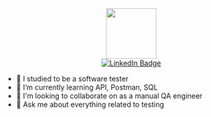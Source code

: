 <div id="header" align="center">
  <img src="https://media.giphy.com/media/du3J3cXyzhj75IOgvA/giphy.gif" width="100"/>
</div>
<div id="badges" align="center">
  <a href="https://t.me/kate_andreeva098">
    <img src="https://img.shields.io/badge/Telegram-blue?logo=telegram&logoColor=white=for-the-badge" alt="LinkedIn Badge"/>
  </a>
</div>





- 🔭 I studied to be a software tester
- 🌱 I’m currently learning API, Postman, SQL
- 👯 I'm looking to collaborate on as a manual QA engineer
- 💬 Ask me about everything related to testing

